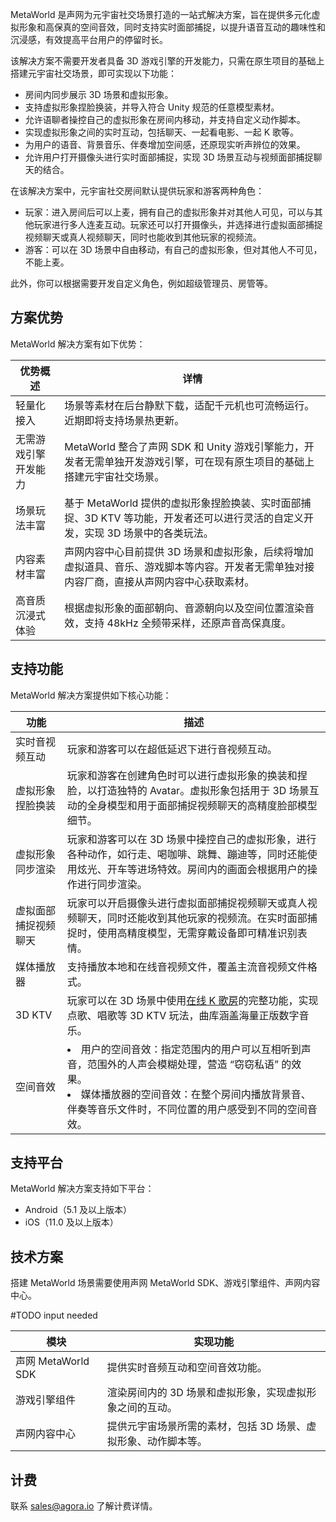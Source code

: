 MetaWorld 是声网为元宇宙社交场景打造的一站式解决方案，旨在提供多元化虚拟形象和高保真的空间音效，同时支持实时面部捕捉，以提升语音互动的趣味性和沉浸感，有效提高平台用户的停留时长。

该解决方案不需要开发者具备 3D 游戏引擎的开发能力，只需在原生项目的基础上搭建元宇宙社交场景，即可实现以下功能：

- 房间内同步展示 3D 场景和虚拟形象。
- 支持虚拟形象捏脸换装，并导入符合 Unity 规范的任意模型素材。
- 允许语聊者操控自己的虚拟形象在房间内移动，并支持自定义动作脚本。
- 实现虚拟形象之间的实时互动，包括聊天、一起看电影、一起 K 歌等。
- 为用户的语音、背景音乐、伴奏增加空间感，还原现实听声辨位的效果。
- 允许用户打开摄像头进行实时面部捕捉，实现 3D 场景互动与视频面部捕捉聊天的结合。

在该解决方案中，元宇宙社交房间默认提供玩家和游客两种角色：

- 玩家：进入房间后可以上麦，拥有自己的虚拟形象并对其他人可见，可以与其他玩家进行多人连麦互动。玩家还可以打开摄像头，并选择进行虚拟面部捕捉视频聊天或真人视频聊天，同时也能收到其他玩家的视频流。
- 游客：可以在 3D 场景中自由移动，有自己的虚拟形象，但对其他人不可见，不能上麦。

此外，你可以根据需要开发自定义角色，例如超级管理员、房管等。

## 方案优势

MetaWorld 解决方案有如下优势：

| 优势概述 | 详情 |
| --- | --- |
| 轻量化接入 | 场景等素材在后台静默下载，适配千元机也可流畅运行。近期即将支持场景热更新。 |
| 无需游戏引擎开发能力 | MetaWorld 整合了声网 SDK 和 Unity 游戏引擎能力，开发者无需单独开发游戏引擎，可在现有原生项目的基础上搭建元宇宙社交场景。 |
| 场景玩法丰富 | 基于 MetaWorld 提供的虚拟形象捏脸换装、实时面部捕捉、3D KTV 等功能，开发者还可以进行灵活的自定义开发，实现 3D 场景中的各类玩法。 |
| 内容素材丰富 | 声网内容中心目前提供 3D 场景和虚拟形象，后续将增加虚拟道具、音乐、游戏脚本等内容。开发者无需单独对接内容厂商，直接从声网内容中心获取素材。 |
| 高音质沉浸式体验 | 根据虚拟形象的面部朝向、音源朝向以及空间位置渲染音效，支持 48kHz 全频带采样，还原声音高保真度。 |

## 支持功能

MetaWorld 解决方案提供如下核心功能：

| 功能 | 描述 |
| --- | --- |
| 实时音视频互动 | 玩家和游客可以在超低延迟下进行音视频互动。 |
| 虚拟形象捏脸换装 | 玩家和游客在创建角色时可以进行虚拟形象的换装和捏脸，以打造独特的 Avatar。虚拟形象包括用于 3D 场景互动的全身模型和用于面部捕捉视频聊天的高精度脸部模型细节。|
| 虚拟形象同步渲染 | 玩家和游客可以在 3D 场景中操控自己的虚拟形象，进行各种动作，如行走、喝咖啡、跳舞、蹦迪等，同时还能使用炫光、开车等进场特效。房间内的画面会根据用户的操作进行同步渲染。|
| 虚拟面部捕捉视频聊天 | 玩家可以开启摄像头进行虚拟面部捕捉视频聊天或真人视频聊天，同时还能收到其他玩家的视频流。在实时面部捕捉时，使用高精度模型，无需穿戴设备即可精准识别表情。|
| 媒体播放器 | 支持播放本地和在线音视频文件，覆盖主流音视频文件格式。|
| 3D KTV | 玩家可以在 3D 场景中使用[在线 K 歌房](https://docportal.shengwang.cn/cn/online-ktv/ktv_overview)的完整功能，实现点歌、唱歌等 3D KTV 玩法，曲库涵盖海量正版数字音乐。|
| 空间音效 | <li> 用户的空间音效：指定范围内的用户可以互相听到声音，范围外的人声会模糊处理，营造 “窃窃私语” 的效果。</li><li> 媒体播放器的空间音效：在整个房间内播放背景音、伴奏等音乐文件时，不同位置的用户感受到不同的空间音效。</li> |


## 支持平台

MetaWorld 解决方案支持如下平台：

- Android（5.1 及以上版本）
- iOS（11.0 及以上版本）

## 技术方案

搭建 MetaWorld 场景需要使用声网 MetaWorld SDK、游戏引擎组件、声网内容中心。

<pic> #TODO input needed

| 模块 | 实现功能 |
| --- | --- |
| 声网 MetaWorld SDK | 提供实时音频互动和空间音效功能。 |
| 游戏引擎组件 | 渲染房间内的 3D 场景和虚拟形象，实现虚拟形象之间的互动。 |
| 声网内容中心 | 提供元宇宙场景所需的素材，包括 3D 场景、虚拟形象、动作脚本等。 |


## 计费

联系 sales@agora.io 了解计费详情。
